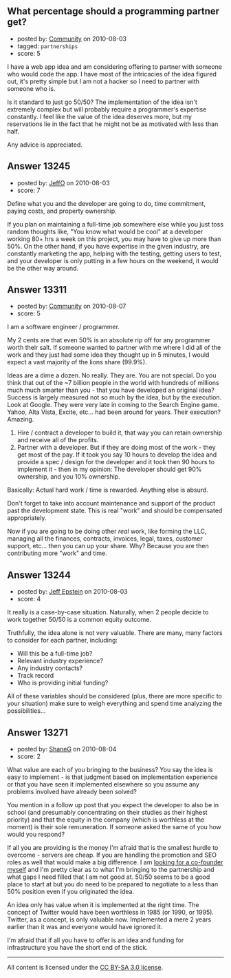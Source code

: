 ## What percentage should a programming partner get?

- posted by: [Community](https://stackexchange.com/users/-1/-1-community) on 2010-08-03
- tagged: `partnerships`
- score: 5

I have a web app idea and am considering offering to partner with someone who would code the app. I have most of the intricacies of the idea figured out, it's pretty simple but I am not a hacker so I need to partner with someone who is. 

Is it standard to just go 50/50? The implementation of the idea isn't extremely complex but will probably require a programmer's expertise constantly. I feel like the value of the idea deserves more, but my reservations lie in the fact that he might not be as motivated with less than half. 

Any advice is appreciated.


## Answer 13245

- posted by: [JeffO](https://stackexchange.com/users/-1/1796-jeffo) on 2010-08-03
- score: 7

Define what you and the developer are going to do, time commitment, paying costs, and property ownership. 

If you plan on maintaining a full-time job somewhere else while you just toss random thoughts like, "You know what would be cool" at a developer working 80+ hrs a week on this project, you may have to give up more than 50%. On the other hand, if you have expertise in the given industry, are constantly marketing the app, helping with the testing, getting users to test, and your developer is only putting in a few hours on the weekend, it would be the other way around.




## Answer 13311

- posted by: [Community](https://stackexchange.com/users/-1/-1-community) on 2010-08-07
- score: 5

I am a software engineer / programmer. 

My 2 cents are that even 50% is an absolute rip off for any programmer worth their salt. If someone wanted to partner with me where I did all of the work and they just had some idea they thought up in 5 minutes, I would expect a vast majority of the lions share (99.9%).

Ideas are a dime a dozen. No really. They are. You are not special. Do you think that out of the ~7 billion people in the world with hundreds of millions much much smarter than you - that you have developed an original idea? Success is largely measured not so much by the idea, but by the execution. Look at Google. They were very late in coming to the Search Engine game. Yahoo, Alta Vista, Excite, etc... had been around for years. Their execution? Amazing.

1) Hire / contract a developer to build it, that way you can retain ownership and receive all of the profits.
2) Partner with a developer. But if they are doing most of the work - they get most of the pay. If it took you say 10 hours to develop the idea and provide a spec / design for the developer and it took then 90 hours to implement it - then in my opinion: The developer should get 90% ownership, and you 10% ownership.

Basically: Actual hard work / time is rewarded. Anything else is absurd.

Don't forget to take into account maintenance and support of the product past the development state. This is real "work" and should be compensated appropriately. 

Now if you are going to be doing other _real_ work, like forming the LLC, managing all the finances, contracts, invoices, legal, taxes, customer support, etc... then you can up your share. Why? Because you are then contributing more "work" and time.


## Answer 13244

- posted by: [Jeff Epstein](https://stackexchange.com/users/-1/3666-jeff-epstein) on 2010-08-03
- score: 4

It really is a case-by-case situation.  Naturally, when 2 people decide to work together 50/50 is a common equity outcome.

Truthfully, the idea alone is not very valuable.  There are many, many factors to consider for each partner, including:

 - Will this be a full-time job? 
 - Relevant industry experience?
 - Any industry contacts?
 - Track record
 - Who is providing initial funding?

All of these variables should be considered (plus, there are more specific to your situation) make sure to weigh everything and spend time analyzing the possibilities...




## Answer 13271

- posted by: [ShaneG](https://stackexchange.com/users/-1/3074-shaneg) on 2010-08-04
- score: 2

<p>What value are each of you bringing to the business? You say the idea is easy to implement - is that judgment based on implementation experience or that you have seen it implemented elsewhere so you assume any problems involved have already been solved?</p>

<p>You mention in a follow up post that you expect the developer to also be in school (and presumably concentrating on their studies as their highest priority) and that the equity in the company (which is worthless at the moment) is their sole remuneration. If someone asked the same of you how would you respond?</p>

<p>If all you are providing is the money I'm afraid that is the smallest hurdle to overcome - servers are cheap. If you are handling the promotion and SEO roles as well that would make a big difference. I am <a href="http://coderbuff.blogspot.com/2010/08/looking-for-co-founder-brisbane.html" rel="nofollow">looking for a co-founder myself</a> and I'm pretty clear as to what I'm bringing to the partnership and what gaps I need filled that I am not good at. 50/50 seems to be a good place to start at but you do need to be prepared to negotiate to a less than 50% position even if you originated the idea.</p>

<p>An idea only has value when it is implemented at the right time. The concept of Twitter would have been worthless in 1985 (or 1990, or 1995). Twitter, as a concept, is only valuable now. Implemented a mere 2 years earlier than it was and everyone would have ignored it.</p>

<p>I'm afraid that if all you have to offer is an idea and funding for infrastructure you have the short end of the stick.</p>




---

All content is licensed under the [CC BY-SA 3.0 license](https://creativecommons.org/licenses/by-sa/3.0/).
